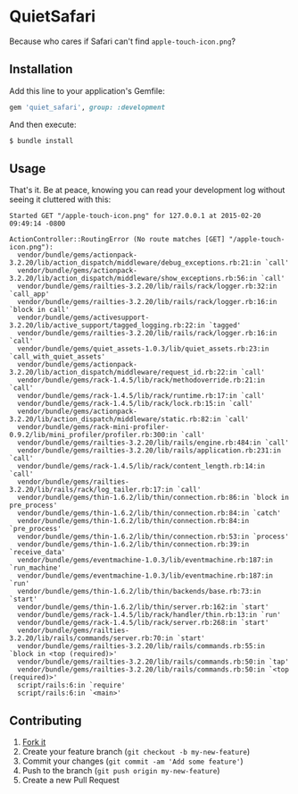 # QuietSafari

Because who cares if Safari can't find `apple-touch-icon.png`?

## Installation

Add this line to your application's Gemfile:

```ruby
gem 'quiet_safari', group: :development
```

And then execute:

```ruby
$ bundle install
```

## Usage

That's it. Be at peace, knowing you can read your development log without seeing it cluttered with this:

```
Started GET "/apple-touch-icon.png" for 127.0.0.1 at 2015-02-20 09:49:14 -0800

ActionController::RoutingError (No route matches [GET] "/apple-touch-icon.png"):
  vendor/bundle/gems/actionpack-3.2.20/lib/action_dispatch/middleware/debug_exceptions.rb:21:in `call'
  vendor/bundle/gems/actionpack-3.2.20/lib/action_dispatch/middleware/show_exceptions.rb:56:in `call'
  vendor/bundle/gems/railties-3.2.20/lib/rails/rack/logger.rb:32:in `call_app'
  vendor/bundle/gems/railties-3.2.20/lib/rails/rack/logger.rb:16:in `block in call'
  vendor/bundle/gems/activesupport-3.2.20/lib/active_support/tagged_logging.rb:22:in `tagged'
  vendor/bundle/gems/railties-3.2.20/lib/rails/rack/logger.rb:16:in `call'
  vendor/bundle/gems/quiet_assets-1.0.3/lib/quiet_assets.rb:23:in `call_with_quiet_assets'
  vendor/bundle/gems/actionpack-3.2.20/lib/action_dispatch/middleware/request_id.rb:22:in `call'
  vendor/bundle/gems/rack-1.4.5/lib/rack/methodoverride.rb:21:in `call'
  vendor/bundle/gems/rack-1.4.5/lib/rack/runtime.rb:17:in `call'
  vendor/bundle/gems/rack-1.4.5/lib/rack/lock.rb:15:in `call'
  vendor/bundle/gems/actionpack-3.2.20/lib/action_dispatch/middleware/static.rb:82:in `call'
  vendor/bundle/gems/rack-mini-profiler-0.9.2/lib/mini_profiler/profiler.rb:300:in `call'
  vendor/bundle/gems/railties-3.2.20/lib/rails/engine.rb:484:in `call'
  vendor/bundle/gems/railties-3.2.20/lib/rails/application.rb:231:in `call'
  vendor/bundle/gems/rack-1.4.5/lib/rack/content_length.rb:14:in `call'
  vendor/bundle/gems/railties-3.2.20/lib/rails/rack/log_tailer.rb:17:in `call'
  vendor/bundle/gems/thin-1.6.2/lib/thin/connection.rb:86:in `block in pre_process'
  vendor/bundle/gems/thin-1.6.2/lib/thin/connection.rb:84:in `catch'
  vendor/bundle/gems/thin-1.6.2/lib/thin/connection.rb:84:in `pre_process'
  vendor/bundle/gems/thin-1.6.2/lib/thin/connection.rb:53:in `process'
  vendor/bundle/gems/thin-1.6.2/lib/thin/connection.rb:39:in `receive_data'
  vendor/bundle/gems/eventmachine-1.0.3/lib/eventmachine.rb:187:in `run_machine'
  vendor/bundle/gems/eventmachine-1.0.3/lib/eventmachine.rb:187:in `run'
  vendor/bundle/gems/thin-1.6.2/lib/thin/backends/base.rb:73:in `start'
  vendor/bundle/gems/thin-1.6.2/lib/thin/server.rb:162:in `start'
  vendor/bundle/gems/rack-1.4.5/lib/rack/handler/thin.rb:13:in `run'
  vendor/bundle/gems/rack-1.4.5/lib/rack/server.rb:268:in `start'
  vendor/bundle/gems/railties-3.2.20/lib/rails/commands/server.rb:70:in `start'
  vendor/bundle/gems/railties-3.2.20/lib/rails/commands.rb:55:in `block in <top (required)>'
  vendor/bundle/gems/railties-3.2.20/lib/rails/commands.rb:50:in `tap'
  vendor/bundle/gems/railties-3.2.20/lib/rails/commands.rb:50:in `<top (required)>'
  script/rails:6:in `require'
  script/rails:6:in `<main>'

```

## Contributing

1. [Fork it](https://github.com/davidcelis/quiet_safari/fork)
2. Create your feature branch (`git checkout -b my-new-feature`)
3. Commit your changes (`git commit -am 'Add some feature'`)
4. Push to the branch (`git push origin my-new-feature`)
5. Create a new Pull Request
